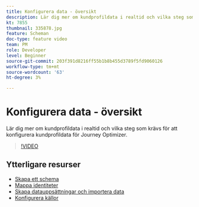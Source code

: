 ```yaml
---
title: Konfigurera data - översikt
description: Lär dig mer om kundprofildata i realtid och vilka steg som krävs för att konfigurera kundprofildata för Journey Optimizer.
kt: 7855
thumbnail: 335878.jpg
feature: Scheman
doc-type: feature video
team: PM
role: Developer
level: Beginner
source-git-commit: 203f391d8216ff55b1b8b455d3789f5fd9060126
workflow-type: tm+mt
source-wordcount: '63'
ht-degree: 3%

---
```



# Konfigurera data - översikt

Lär dig mer om kundprofildata i realtid och vilka steg som krävs för att konfigurera kundprofildata för Journey Optimizer.

>[!VIDEO](https://video.tv.adobe.com/v/335878?quality=12)

## Ytterligare resurser

* [Skapa ett schema](/help/set-up-data/create-schema.md)
* [Mappa identiteter](/help/set-up-data/map-identities.md)
* [Skapa datauppsättningar och importera data](/help/set-up-data/create-datasets-and-ingest-data.md)
* [Konfigurera källor](/help/set-up-data/configure-data-sources.md)
